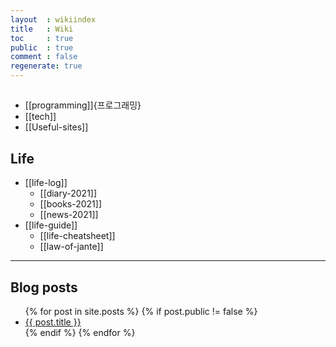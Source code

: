 ```yaml
---
layout  : wikiindex
title   : Wiki
toc     : true
public  : true
comment : false
regenerate: true
---
```


## </dev>
* [[programming]]{프로그래밍}
* [[tech]]
* [[Useful-sites]]

## Life
* [[life-log]]
    * [[diary-2021]]
    * [[books-2021]]
    * [[news-2021]]
* [[life-guide]]
    * [[life-cheatsheet]]
    * [[law-of-jante]]

---
## Blog posts
<div>
    <ul>
{% for post in site.posts %}
    {% if post.public != false %}
        <li>
            <a class="post-link" href="{{ post.url | prepend: site.baseurl }}">
                {{ post.title }}
            </a>
        </li>
    {% endif %}
{% endfor %}
    </ul>
</div>

